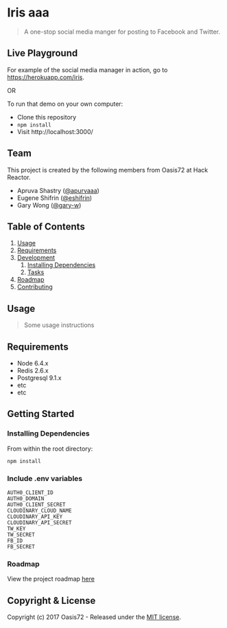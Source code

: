 # Iris aaa
> A one-stop social media manger for posting to Facebook and Twitter.

## Live Playground

For example of the social media manager in action, go to https://herokuapp.com/iris.

OR

To run that demo on your own computer:

- Clone this repository
- `npm install`
- Visit http://localhost:3000/

## Team

This project is created by the following members from Oasis72 at Hack Reactor.
  - Apruva Shastry ([@apurvaaa](https://github.com/apurvaaa))
  - Eugene Shifrin ([@eshifrin](https://github.com/eshifrin))
  - Gary Wong ([@gary-w](https://github.com/gary-w))

## Table of Contents

1. [Usage](#Usage)
1. [Requirements](#requirements)
1. [Development](#development)
    1. [Installing Dependencies](#installing-dependencies)
    1. [Tasks](#tasks)
1. [Roadmap](#roadmap)
1. [Contributing](#contributing)

## Usage

> Some usage instructions

## Requirements

- Node 6.4.x
- Redis 2.6.x
- Postgresql 9.1.x
- etc
- etc

## Getting Started
### Installing Dependencies

From within the root directory:

```
npm install
```

### Include .env variables
```
AUTH0_CLIENT_ID
AUTH0_DOMAIN
AUTH0_CLIENT_SECRET
CLOUDINARY_CLOUD_NAME
CLOUDINARY_API_KEY
CLOUDINARY_API_SECRET
TW_KEY
TW_SECRET
FB_ID
FB_SECRET
```

### Roadmap

View the project roadmap [here](LINK_TO_DOC)


## Copyright & License 

Copyright (c) 2017 Oasis72 - Released under the [MIT license](LICENSE).

